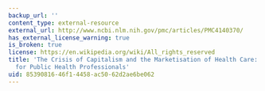 ```yaml
---
backup_url: ''
content_type: external-resource
external_url: http://www.ncbi.nlm.nih.gov/pmc/articles/PMC4140370/
has_external_license_warning: true
is_broken: true
license: https://en.wikipedia.org/wiki/All_rights_reserved
title: 'The Crisis of Capitalism and the Marketisation of Health Care: The Implications
  for Public Health Professionals'
uid: 85390816-46f1-4458-ac50-62d2ae6be062
---
```

